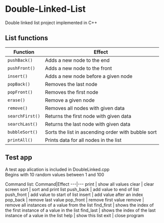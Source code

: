# Double-Linked-List

Double linked list project implemented in C++

## List functions

Function|Effect
---|---
`pushBack()` | Adds a new node to the end
`pushFront()` | Adds a new node to the front
`insert()` | Adds a new node before a given node
`popBack()` | Removes the last node
`popFront()` | Removes the first node
`erase()` | Remove a given node
`remove()` | Removes all nodes with given data
`searchFirst()` | Returns the first node with given data
`searchLast()` | Returns the last node with given data
`bubbleSort()` | Sorts the list in ascending order with bubble sort
`printAll()` | Prints data for all nodes in the list

## Test app

A test app alication is included in DoubleLinked.cpp<br>
Begins with 10 random values between 1 and 100

Command list:
Command|Effect
---|---
print | show all values
clear | clear screen
sort | sort and print list
push_back | add value to end of list
push_front | add value to start of list
insert | add value after an index
pop_back | remove last value
pop_front | remove first value
remove | remove all instances of a value from the list
find_first | shows the index of the first instance of a value in the list
find_last | shows the index of the last instance of a value in the list
help | show this list
exit | close program
